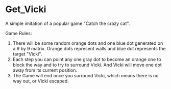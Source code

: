 # Get_Vicki
A simple  imitation of a popular game "Catch the crazy cat".

Game Rules:
1. There will be some random orange dots and one blue dot generated on a 9 by 9 matrix. Orange dots represent walls and blue dot represents the target "Vicki".
2. Each step you can point any one gray dot to become an orange one to block the way and to try to surround Vicki. And Vicki will move one dot away from its current position.
3. The Game will end once you surround Vicki, which means there is no way out, or Vicki escaped.
